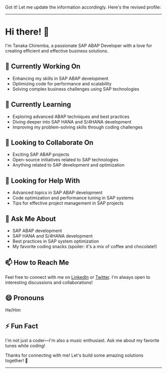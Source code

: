 Got it! Let me update the information accordingly. Here's the revised profile:

---

# Hi there! 👋

I'm Tanaka Chiremba, a passionate SAP ABAP Developer with a love for creating efficient and effective business solutions.

## 🔭 Currently Working On

- Enhancing my skills in SAP ABAP development
- Optimizing code for performance and scalability
- Solving complex business challenges using SAP technologies

## 🌱 Currently Learning

- Exploring advanced ABAP techniques and best practices
- Diving deeper into SAP HANA and S/4HANA development
- Improving my problem-solving skills through coding challenges

## 👯 Looking to Collaborate On

- Exciting SAP ABAP projects
- Open-source initiatives related to SAP technologies
- Anything related to SAP development and optimization

## 🤔 Looking for Help With

- Advanced topics in SAP ABAP development
- Code optimization and performance tuning in SAP systems
- Tips for effective project management in SAP projects

## 💬 Ask Me About

- SAP ABAP development
- SAP HANA and S/4HANA development
- Best practices in SAP system optimization
- My favorite coding snacks (spoiler: it's a mix of coffee and chocolate!)

## 📫 How to Reach Me

Feel free to connect with me on [LinkedIn](https://www.linkedin.com/in/tanaka-chiremba/) or [Twitter](https://twitter.com/tanakaa11). I'm always open to interesting discussions and collaborations!

## 😄 Pronouns

He/Him

## ⚡ Fun Fact

I'm not just a coder—I'm also a music enthusiast. Ask me about my favorite tunes while coding!

Thanks for connecting with me! Let's build some amazing solutions together! 🚀

---

